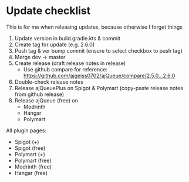 # Update checklist

This is for me when releasing updates, because otherwise I forget things

1. Update version in build.gradle.kts & commit
2. Create tag for update (e.g. 2.6.0)
3. Push tag & ver bump commit (ensure to select checkbox to push tag)
4. Merge dev -> master
5. Create release (draft release notes in release)
    * Use github compare for reference: https://github.com/ajgeiss0702/ajQueue/compare/2.5.0...2.6.0
6. Double-check release notes
7. Release ajQueuePlus on Spigot & Polymart (copy-paste release notes from github release)
8. Release ajQueue (free) on
    * Modrinth
    * Hangar
    * Polymart

All plugin pages:
 - Spigot (+)
 - Spigot (free)
 - Polymart (+)
 - Polymart (free)
 - Modrinth (free)
 - Hangar (free)
